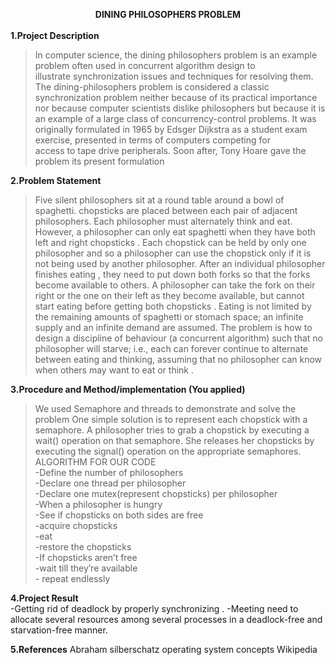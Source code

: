 <H><b><center>                                    DINING PHILOSOPHERS PROBLEM</center></b></H>
<br>
<b>1.Project Description</b>
<br>
>In computer science, the dining philosophers problem is an example problem often used in concurrent algorithm design to illustrate synchronization issues and techniques for resolving them.
The dining-philosophers problem is considered a classic synchronization problem neither because of its practical importance nor because computer scientists dislike philosophers but because it is an example of a large class of concurrency-control problems.
It was originally formulated in 1965 by Edsger Dijkstra as a student exam exercise, presented in terms of computers competing for access to tape drive peripherals. Soon after, Tony Hoare gave the problem its present formulation



<b>2.Problem Statement</b>
 <br>
>Five silent philosophers sit at a round table around a bowl of spaghetti. chopsticks are placed between each pair of adjacent philosophers.
Each philosopher must alternately think and eat. However, a philosopher can only eat spaghetti when they have both left and right chopsticks . Each chopstick can be held by only one philosopher and so a philosopher can use the chopstick only if it is not being used by another philosopher. After an individual philosopher finishes eating , they need to put down both forks so that the forks become available to others. A philosopher can take the fork on their right or the one on their left as they become available, but cannot start eating before getting both chopsticks .
Eating is not limited by the remaining amounts of spaghetti or stomach space; an infinite supply and an infinite demand are assumed.
The problem is how to design a discipline of behaviour (a concurrent algorithm) such that no philosopher will starve; i.e., each can forever continue to alternate between eating and thinking, assuming that no philosopher can know when others may want to eat or think .



<b>3.Procedure and Method/implementation (You applied)</b>
<br>
> We used Semaphore and threads to demonstrate and solve the problem 
One simple solution is to represent each chopstick with a semaphore. A
philosopher tries to grab a chopstick by executing a wait() operation on that
semaphore. She releases her chopsticks by executing the signal() operation
on the appropriate semaphores.
<br>ALGORITHM FOR OUR CODE 
<br>-Define the number of philosophers
<br>-Declare one thread per philosopher
<br>-Declare one mutex(represent chopsticks) per philosopher
<br>-When a philosopher is hungry
<br>-See if chopsticks on both sides are free
<br>  -acquire chopsticks
<br> -eat
<br> -restore the chopsticks
<br> -If chopsticks aren’t free
<br> -wait till they’re available
<br> - repeat endlessly



<b>4.Project Result</b>
<br>
-Getting rid of deadlock by properly synchronizing .
-Meeting need to allocate several resources among several processes in a deadlock-free and
starvation-free manner.




<b>5.References</b>
Abraham silberschatz operating system concepts 
Wikipedia
